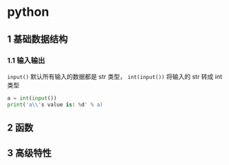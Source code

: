 # python

## 1 基础数据结构

### 1.1 输入输出

`input()` 默认所有输入的数据都是 str 类型， `int(input())` 将输入的 str 转成 int 类型

```python
a = int(input())
print('a\\'s value is: %d' % a)
```



## 2 函数



## 3 高级特性
